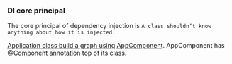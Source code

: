 ### DI core principal
The core principal of dependency injection is `A class shouldn’t know anything about how it is injected.`

<abbr title="AppComponent"> Application class build a graph using AppComponent</abbr>. AppComponent has @Component annotation top of its class. 
